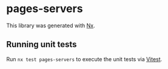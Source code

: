 # pages-servers

This library was generated with [Nx](https://nx.dev).

## Running unit tests

Run `nx test pages-servers` to execute the unit tests via [Vitest](https://vitest.dev/).
